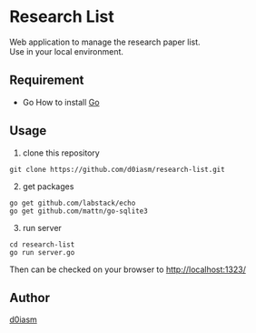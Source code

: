# Research List

Web application to manage the research paper list.  
Use in your local environment.

## Requirement
- Go
How to install [Go](https://golang.org/doc/install)

## Usage

1. clone this repository
```
git clone https://github.com/d0iasm/research-list.git  
```

2. get packages
```
go get github.com/labstack/echo  
go get github.com/mattn/go-sqlite3  
```

3. run server
```
cd research-list  
go run server.go  
```
Then can be checked on your browser to [http://localhost:1323/](http://localhost:1323/)  

## Author
[d0iasm](https://github.com/d0iasm)
